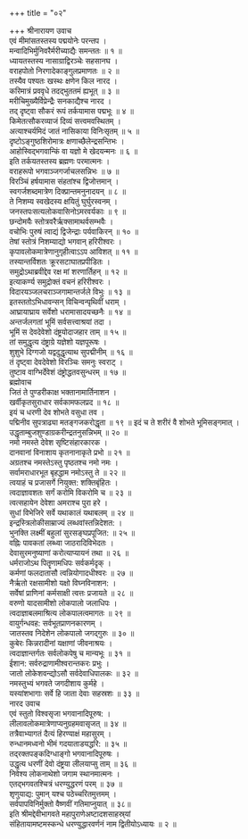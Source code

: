 +++
title = "०२"

+++
श्रीनारायण उवाच  
एवं मीमांसतस्तस्य पद्मयोनेः परन्तप ।  
मन्वादिभिर्मुनिवरैर्मरीच्याद्यैः समन्ततः ॥ १ ॥  
ध्यायतस्तस्य नासाग्राद्विरञ्चेः सहसानघ ।  
वराहपोतो निरगादेकाङ्गुलप्रमाणतः ॥ २ ॥  
तस्यैव पश्यतः खस्थः क्षणेन किल नारद ।  
करिमात्रं प्रववृधे तदद्‌भुततमं ह्यभूत् ॥ ३ ॥  
मरीचिमुख्यैर्विप्रेन्द्रैः सनकाद्यैश्च नारद ।  
तद्‌ दृष्ट्वा सौकरं रूपं तर्कयामास पद्मभूः ॥ ४ ॥  
किमेतत्सौकरव्याजं दिव्यं सत्त्वमवस्थितम् ।  
अत्याश्चर्यमिदं जातं नासिकाया विनिःसृतम् ॥ ५ ॥  
दृष्टोऽङ्गुष्ठशिरोमात्रः क्षणाच्छैलेन्द्रसन्तिभः ।  
आहोस्विद्भगवान्किं वा यज्ञो मे खेदयन्मनः ॥ ६ ॥  
इति तर्कयतस्तस्य ब्रह्मणः परमात्मनः ।  
वराहरूपो भगवाञ्जगर्जाचलसन्निभः ॥ ७ ॥  
विरञ्चिं हर्षयामास संहतांश्च द्विजोत्तमान् ।  
स्वगर्जशब्दमात्रेण दिक्प्रान्तमनुनादयन् ॥ ८ ॥  
ते निशम्य स्वखेदस्य क्षयितुं घुर्घुरस्वनम् ।  
जनस्तपःसत्यलोकवासिनोऽमरवर्यकाः ॥ ९ ॥  
छन्दोमयैः स्तोत्रवरैर्ऋक्सामाथर्वसम्भवैः ।  
वचोभिः पुरुषं त्वाद्यं द्विजेन्द्राः पर्यवाकिरन् ॥ १० ॥  
तेषां स्तोत्रं निशम्याद्यो भगवान् हरिरीश्वरः ।  
कृपावलोकमात्रेणानुगृहीत्वाऽऽप आविशत् ॥ ११ ॥  
तस्यान्तर्विशतः क्रूरसटाघातप्रपीडितः ।  
समुद्रोऽथाब्रवीद्देव रक्ष मां शरणार्तिहन् ॥ १२ ॥  
इत्याकर्ण्य समुद्रोक्तं वचनं हरिरीश्वरः ।  
विदारयञ्जलचराञ्जगामान्तर्जले विभुः ॥ १३ ॥  
इतस्ततोऽभिधावन्सन् विचिन्वन्पृथिवीं धराम् ।  
आघ्रायाघ्राय सर्वेशो धरामासादयच्छनैः ॥ १४ ॥  
अन्तर्जलगतां भूमिं सर्वसत्त्वाश्रयां तदा ।  
भूमिं स देवदेवेशो दंष्ट्रयोदाजहार ताम् ॥ १५ ॥  
तां समुद्धृत्य दंष्ट्राग्रे यज्ञेशो यज्ञपूरूषः ।  
शुशुभे दिग्गजो यद्वदुद्धृत्याथ सुपद्मीनीम् ॥ १६ ॥  
तं दृष्ट्वा देवदेवेशो विरञ्चिः समनुः स्वराट् ।  
तुष्टाव वाग्भिर्देवेशं दंष्ट्रोद्धतवसुन्धरम् ॥ १७ ॥  
ब्रह्मोवाच  
जितं ते पुण्डरीकाक्ष भक्तानामार्तिनाशन ।  
खर्वीकृतसुराधार सर्वकामफलप्रद ॥ १८ ॥  
इयं च धरणी देव शोभते वसुधा तव ।  
पद्मिनीव सुपत्राढ्या मतङ्गजकरोद्धृता ॥ १९ ॥
इदं च ते शरीरं वै शोभते भूमिसङ्गमात् ।  
उद्धृताम्बुजशुण्डाग्रकरीन्द्रतनुसन्निभम् ॥ २० ॥  
नमो नमस्ते देवेश सृष्टिसंहारकारक ।  
दानवानां विनाशाय कृतनानाकृते प्रभो ॥ २१ ॥  
अग्रतश्च नमस्तेऽस्तु पृष्ठतश्च नमो नमः ।  
सर्वामराधारभूत बृहद्धाम नमोऽस्तु ते ॥ २२ ॥  
त्वयाहं च प्रजासर्गे नियुक्त: शक्तिबृंहितः ।  
त्वदाज्ञावशतः सर्गं करोमि विकरोमि च ॥ २३ ॥  
त्वत्सहायेन देवेशा अमराश्च पुरा हरे ।  
सुधां विभेजिरे सर्वे यथाकालं यथाबलम् ॥ २४ ॥  
इन्द्रस्त्रिलोकीसाम्राज्यं लब्धवांस्तन्निदेशत: ।  
भुनक्ति लक्ष्मीं बहुलां सुरसङ्घप्रपूजित: ॥ २५ ॥  
वह्निः पावकतां लब्ध्वा जाठरादिविभेदतः ।  
देवासुरमनुष्याणां करोत्याप्यायनं तथा ॥ २६ ॥  
धर्मराजोऽथ पितॄणामधिपः सर्वकर्मदृक् ।  
कर्मणां फलदातासौ त्वन्नियोगादधीश्वरः ॥ २७ ॥  
नैर्ऋतो रक्षसामीशो यक्षो विघ्नविनाशन: ।  
सर्वेषां प्राणिनां कर्मसाक्षी त्वत्तः प्रजायते ॥ २८ ॥  
वरुणो यादसामीशो लोकपालो जलाधिपः ।  
त्वदाज्ञाबलमाश्रित्य लोकपालत्वमागतः ॥ २९ ॥  
वायुर्गन्धवह: सर्वभूतप्राणनकारणम् ।  
जातस्तव निदेशेन लोकपालो जगद्‌गुरुः ॥ ३० ॥  
कुबेरः किन्नरादीनां यक्षाणां जीवनाश्रयः ।  
त्वदाज्ञान्तर्गतः सर्वलोकपेषु च मान्यभूः ॥ ३१ ॥  
ईशान: सर्वरुद्राणामीश्वरान्तकरः प्रभुः ।  
जातो लोकेशवन्द्योऽसौ सर्वदेवाधिपालकः ॥ ३२ ॥  
नमस्तुभ्यं भगवते जगदीशाय कुर्महे ।  
यस्यांशभागाः सर्वे हि जाता देवाः सहस्रशः ॥ ३३ ॥  
नारद उवाच  
एवं स्तुतो विश्वसृजा भगवानादिपूरुष: ।  
लीलावलोकमात्रेणाप्यनुग्रहमवासृजत् ॥ ३४ ॥  
तत्रैवाभ्यागतं दैत्यं हिरण्याक्षं महासुरम् ।  
रुन्धानमध्वनो भीमं गदयाताडयद्धरि: ॥ ३५ ॥  
तद्‌रक्तपङ्कदिग्धाङ्गो भगवानादिपूरुषः ।  
उद्धृत्य धरणीं देवो दंष्ट्रया लीलयाप्सु ताम् ॥ ३६ ॥  
निवेश्य लोकनाथेशो जगाम स्थानमात्मनः ।  
एतद्‌भगवतश्चित्रं धरण्युद्धरणं परम् ॥ ३७ ॥  
शृणुयाद्य: पुमान् यश्च पठेच्चरितमुत्तमम् ।  
सर्वपापविनिर्मुक्तो वैष्णवीं गतिमाप्नुयात् ॥ ३८॥  
इति श्रीमद्देवीभागवते महापुराणेअष्टादशसाहस्र्यां  
संहितायामष्टमस्कन्धे धरण्युद्धारवर्णनं नाम द्वितीयोऽध्यायः ॥ २ ॥
